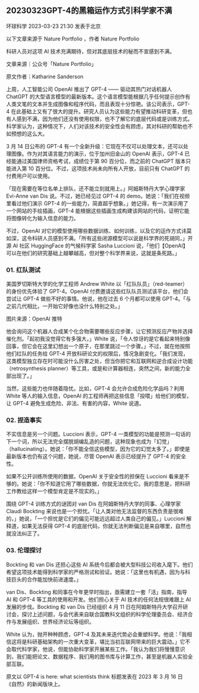 ## 20230323GPT-4的黑箱运作方式引科学家不满

环球科学 2023-03-23 21:30 发表于北京

以下文章来源于 Nature Portfolio ，作者 Nature Portfolio

科研人员对这项 AI 技术充满期待，但对其底层技术的秘而不宣感到不满。

文章来源｜公众号「Nature Portfolio」

原文作者｜Katharine Sanderson

上周，人工智能公司 OpenAI 推出了 GPT-4 —— 驱动其热门对话机器人 ChatGPT 的大型语言模型的最新版本。这个语言模型能根据几乎任何提示创作有人类文笔的文本并生成图像和程序代码，而且表现十分惊艳。该公司表示，GPT-4 在此基础上又有了很大的提升。研究人员认为这些能力有望推动科研变革，但也有人感到不满，因为他们还没有使用权限，也不了解它的底层代码或是训练方式。科学家认为，这种情况下，人们对该技术的安全性会有顾虑，其对科研的帮助也不如预想的这么大。

3 月 14 日公布的 GPT-4 有一个全新升级：它现在不仅可以处理文本，还可以处理图像。作为对其语言能力的演示，位于加州旧金山的 OpenAI 表示，GPT-4 已经能通过美国律师资格考试，成绩位于第 90 百分位，而之前的 ChatGPT 版本只能进入第 10 百分位。不过，这项技术尚未向所有人开放，目前只有 ChatGPT 的付费用户可以使用。

「现在需要在等位名单上排队，还不能立刻就用上。」阿姆斯特丹大学心理学家 Evi-Anne van Dis 说。不过，她已经见过 GPT-4 的 demo。她说：「我们在视频里看过他们演示 GPT-4 的一些能力，简直超乎想象。」她记得，有一次演示用了一个网站的手绘插画，GPT-4 能根据这些插画生成构建该网站的代码，证明它能将图像转化为输入信息的能力。

不过，OpenAI 对它的模型使用哪些数据训练、如何训练，以及它的运作方式讳莫如深，这令科研人员感到不满。「所有这些闭源模型可以说是科学界的死胡同，」开源 AI 社区 HuggingFace 的气候科学家 Sasha Luccioni 说，「他们【OpenAI】可以在他们的研究基础上越攀越高，但对整个科学界来说，这就是条死路。」

### 01. 红队测试

美国罗切斯特大学的化学工程师 Andrew White 以「红队队员」（red-teamer）的身份优先体验了 GPT-4。OpenAI 付费邀请这些红队队员测试该平台，他们会尝试让 GPT-4 做些不好的事情。他说，他在过去 6 个月都可以使用 GPT-4。「与之前几代相比，一开始它好像也没什么特别之处。」

图片来源：OpenAI 推特

他会询问这个机器人合成某个化合物需要哪些反应步骤，让它预测反应产物并选择催化剂。「起初我没觉得它有多强大，」White 说，「令人惊讶的是它看起来特别像回事，但它会在这里幻想出一个原子，在那里跳过一个步骤。」不过，就在他按照他们红队的任务给 GPT-4 开放科研论文的权限后，情况急剧变化。「我们发现，这类模型独立存在时可能没什么厉害之处，但当你把它和互联网和逆合成设计功能（retrosynthesis planner）等工具，或是和计算器相连，突然之间，新的能力全部出现了。」

当然，这些能力也伴随着隐忧。比如，GPT-4 会允许合成危险化学品吗？利用 White 等人的输入信息，OpenAI 的工程师再把这些信息「投喂」给他们的模型，让 GPT-4 避免生成危险、非法、有害的内容，White 说道。

### 02. 捏造事实

不实信息是另一个问题。Luccioni 表示，GPT-4 一类模型的功能是预测一句话的下一个词，所以无法完全摆脱胡编乱造的问题，这种现象也成为「幻觉」（hallucinating）。她说：「你不能全信这些模型，因为它的幻觉太多了。」即使是最新版本也仍有这个问题，她说，尽管 OpenAI 表示已经提升了 GPT-4 的安全性。

如果不公开训练所使用的数据，OpenAI 关于安全性的担保在 Luccioni 看来是不够的。她说：「你不知道它用了哪些数据，你就无法优化它。我的意思是，把科研工作教给这样一个模型肯定是不现实的。」

围绕 GPT-4 训练方式的谜团对 van Dis 在阿姆斯特丹大学的同事、心理学家 Claudi Bockting 来说也是一个担忧。「让人类对他无法监督的东西负责是很难的，」她说，「一个担忧是它们的偏见可能远远超过人类自己的偏见。」Luccioni 解释道，如果无法获得 GPT-4 的底层代码，你就无法判断偏见是来自哪里，自然也就没法纠正了。

### 03. 伦理探讨

Bockting 和 van Dis 还担心这些 AI 系统今后都会被大型科技公司收入麾下。他们希望这项技术能得到科学家的严格测试和验证。她说：「这里也有机遇，因为与科技巨头的合作能加快前进速度。」

van Dis、Bockting 和同事在今年更早时指出，亟需建立一套「活」指南，指导 AI 和 GPT-4 等工具的使用和开发。他们担心关于 AI 技术的任何法规很难跟上 AI 发展的步伐。Bockting 和 van Dis 已经组织 4 月 11 日在阿姆斯特丹大学召开研讨会，探讨上述问题，与会代表来自联合国教科文组织的科学伦理委员会、经济合作与发展组织、世界经济论坛等组织。

White 认为，抛开种种顾虑，GPT-4 及其未来迭代势必会重塑科学。他说：「我相信这将是科研基础架构的一次重大变革，堪比当初互联网带来的巨大震动。」它不会取代科学家，他说，但能协助科学家开展某些工作。「我认为我们将慢慢意识到，我们能把论文、数据程序、我们用的图书库与计算工作，甚至是机器人实验全部互联。

原文以 GPT-4 is here: what scientists think 标题发表在 2023 年 3 月 16 日《自然》的新闻版块上。
